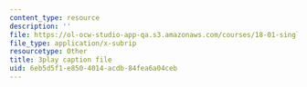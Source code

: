 ```yaml
---
content_type: resource
description: ''
file: https://ol-ocw-studio-app-qa.s3.amazonaws.com/courses/18-01-single-variable-calculus-fall-2006/6eb5d5f1e8504014acdb84fea6a04ceb_wOHrNt9ScYs.srt
file_type: application/x-subrip
resourcetype: Other
title: 3play caption file
uid: 6eb5d5f1-e850-4014-acdb-84fea6a04ceb
---
```

